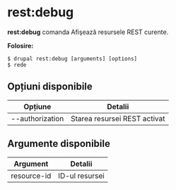 # rest:debug
**rest:debug** comanda Afişează resursele REST curente.

**Folosire:**
```
$ drupal rest:debug [arguments] [options] 
$ rede  
```

## Opțiuni disponibile
Opțiune | Detalii
-------|-------------
--authorization | Starea resursei REST activat | dezactivat

## Argumente disponibile
Argument | Detalii
---------|-------------
resource-id | ID-ul resursei
